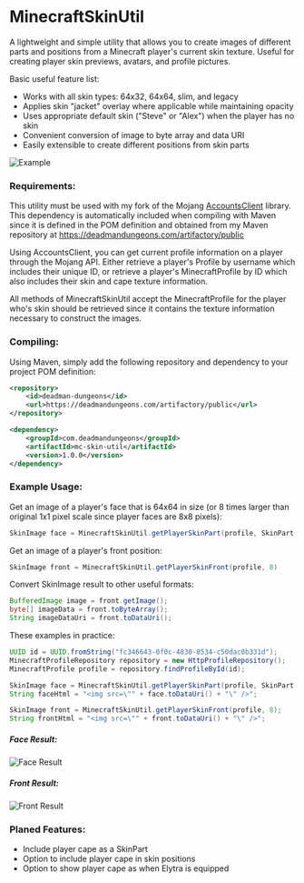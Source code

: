 # MinecraftSkinUtil

A lightweight and simple utility that allows you to create images of different parts and positions from a Minecraft player's current skin texture.  Useful for creating player skin previews, avatars, and profile pictures.

Basic useful feature list:

* Works with all skin types: 64x32, 64x64, slim, and legacy
* Applies skin "jacket" overlay where applicable while maintaining opacity
* Uses appropriate default skin ("Steve" or "Alex") when the player has no skin
* Convenient conversion of image to byte array and data URI
* Easily extensible to create different positions from skin parts

![Example](https://cloud.githubusercontent.com/assets/9062811/22094416/3af1f9d8-dddb-11e6-9e1a-891f78f349e9.png)


### Requirements:

This utility must be used with my fork of the Mojang [AccountsClient](https://github.com/JonMcPherson/AccountsClient) library.
This dependency is automatically included when compiling with Maven since it is defined in the POM definition and obtained from my Maven repository at https://deadmandungeons.com/artifactory/public

Using AccountsClient, you can get current profile information on a player through the Mojang API. Either retrieve a player's Profile by username which includes their unique ID, or retrieve a player's MinecraftProfile by ID which also includes their skin and cape texture information.

All methods of MinecraftSkinUtil accept the MinecraftProfile for the player who's skin should be retrieved since it contains the texture information necessary to construct the images.


### Compiling:

Using Maven, simply add the following repository and dependency to your project POM definition:
```xml
<repository>
	<id>deadman-dungeons</id>
	<url>https://deadmandungeons.com/artifactory/public</url>
</repository>
```
```xml
<dependency>
    <groupId>com.deadmandungeons</groupId>
    <artifactId>mc-skin-util</artifactId>
    <version>1.0.0</version>
</dependency>
```


### Example Usage:

Get an image of a player's face that is 64x64 in size (or 8 times larger than original 1x1 pixel scale since player faces are 8x8 pixels):
```java
SkinImage face = MinecraftSkinUtil.getPlayerSkinPart(profile, SkinPart.HEAD_FRONT, 8);
```

Get an image of a player's front position:
```java
SkinImage front = MinecraftSkinUtil.getPlayerSkinFront(profile, 8)
```

Convert SkinImage result to other useful formats:
```java
BufferedImage image = front.getImage();
byte[] imageData = front.toByteArray();
String imageDataUri = front.toDataUri();
```

These examples in practice:
```java
UUID id = UUID.fromString("fc346643-0f0c-4830-8534-c50dac0b331d");
MinecraftProfileRepository repository = new HttpProfileRepository();
MinecraftProfile profile = repository.findProfileById(id);

SkinImage face = MinecraftSkinUtil.getPlayerSkinPart(profile, SkinPart.HEAD_FRONT, 8);
String faceHtml = "<img src=\"" + face.toDataUri() + "\" />";

SkinImage front = MinecraftSkinUtil.getPlayerSkinFront(profile, 8);
String frontHtml = "<img src=\"" + front.toDataUri() + "\" />";
```


##### Face Result:

![Face Result](https://cloud.githubusercontent.com/assets/9062811/22094418/3af4a2e6-dddb-11e6-9846-5a330f697ed1.png)

##### Front Result:

![Front Result](https://cloud.githubusercontent.com/assets/9062811/22094417/3af29316-dddb-11e6-953f-8fd5d6102513.png)


### Planed Features:

* Include player cape as a SkinPart
* Option to include player cape in skin positions
* Option to show player cape as when Elytra is equipped
